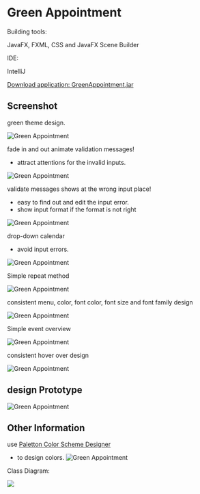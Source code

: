 Green Appointment
==

Building tools:

JavaFX, FXML, CSS and JavaFX Scene Builder


IDE:

IntelliJ


[Download application: GreenAppointment.jar](http://junjunguo.com/data/greenAppointment/GreenAppointment.jar)


Screenshot
--

green theme design.

![Green Appointment](GreenAppointment.png)

fade in and out animate validation messages!
- attract attentions for the invalid inputs.

![Green Appointment](GreenAppointment1.png)

validate messages shows at the wrong input place!
- easy to find out and edit the input error.
- show input format if the format is not right

![Green Appointment](GreenAppointment2.png)

drop-down calendar
- avoid input errors.

![Green Appointment](GreenAppointment3.png)

Simple repeat method

![Green Appointment](GreenAppointment4.png)

consistent menu, color, font color, font size and font family design

![Green Appointment](GreenAppointment5.png)

Simple event overview

![Green Appointment](GreenAppointment6.png)

consistent hover over design

![Green Appointment](GreenAppointment7.png)

design Prototype
--
![Green Appointment](designprototype.png)


Other Information
--
use [Paletton Color Scheme Designer](http://paletton.com/#uid=12D0u0kllll6mNydQtLsQcVHZ4v)
- to design colors.
![Green Appointment](colorDesign.png)


Class Diagram:

![](classdiagram.png)